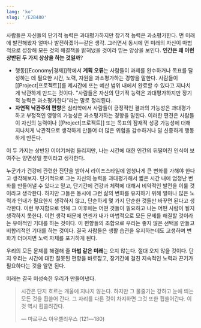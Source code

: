 ```yaml
---
lang: 'ko'
slug: '/E2B480'
---
```


사람들은 자신들의 단기적 능력은 과대평가하지만 장기적 능력은 과소평가한다.
먼 미래에 발전해봤자 얼마나 발전하겠어—같은 생각.
그러면서 동시에 먼 미래의 자신이 마법적으로 성장해 모든 것의 해결책을 밝혀냈을 것이라 믿는 양상을 보인다.
**인간은 왜 이런 상반된 두 가지 상상을 하는 것일까**?

- 행동[[Economy|경제]]학에서 **계획 오류**는 사람들이 과제를 완수하거나 목표를 달성하는 데 필요한 시간, 노력, 자원을 과소평가하는 경향을 말한다. 사람들이 [[Project|프로젝트]]를 제시간에 또는 예산 범위 내에서 완료할 수 있다고 지나치게 낙관하게 만드는 것이다. "사람들은 자신의 단기적 능력은 과대평가하지만 장기적 능력은 과소평가한다"라는 말로 정리된다.
- **자연적 낙관주의 편향**은 심리학에서 사람들이 긍정적인 결과의 가능성은 과대평가하고 부정적인 영향의 가능성은 과소평가하는 경향을 말한다. 이러한 편견은 사람들이 자신의 능력이나 [[Project|프로젝트]] 또는 목표의 잠재적 성공 가능성에 대해 지나치게 낙관적으로 생각하게 만들어 더 많은 위험을 감수하거나 덜 신중하게 행동하게 만든다.

이 두 가지는 상반된 이야기처럼 들리지만, 나는 시간에 대한 인간의 뒤떨어진 인식이 보여주는 양면성일 뿐이라고 생각한다.

누군가가 건강에 관련한 진단을 받아서 라이프스타일에 엄청나게 큰 변화를 가해야 한다고 생각해보자. 단기적으로 그는 자신의 능력을 과대평가해서 짧은 시간 내에 엄청난 변화를 만들어낼 수 있다고 믿고, 단기간에 건강과 체력에 대해서 비약적인 발전을 이룰 것이라고 생각한다. 하지만 그들은 동시에 그런 삶의 변화를 유지하기 위해 얼마나 많은 노력과 인내가 필요한지 생각하지 않고, 단순하게 몇 가지 단순한 것들만 바꾸면 된다고 생각한다. 이런 무지함으로 인해 그 이후에는 어떤 것들이 필요하고 나는 어떤 사람이 될지 생각하지 못한다. 이런 생각 때문에 언젠가 내가 마법적으로 모든 문제를 해결할 것이라는 유아적인 기대를 하는 것이다. 이 편향들의 조합으로 우리는 좋지 않은 선택을 만들고 비합리적인 기대를 하는 것이다. 결국 사람들은 생활 습관을 유지하는데도 고생하며 변화가 더뎌지면 노력 자체를 포기하게 된다.

우리의 모든 문제를 해결해 줄 **마법 같은 미래**는 오지 않는다. 절대 오지 않을 것이다. 단지 우리는 시간에 대한 잘못된 편향을 바로잡고, 장기간에 걸친 지속적인 노력과 끈기가 필요하다는 것을 알면 된다.

미래는 결국 미성숙한 우리가 만들어낸다.

> 시간은 단지 흐르는 개울에 지나지 않는다. 하지만 그 물줄기는 강하고 눈에 띄는 모든 것을 휩쓸어 간다. 그 자리를 다른 것이 차지하면 그것 또한 휩쓸어간다. 이것 역시 휩쓸려간다.
>
> — 마르쿠스 아우렐리우스 (121—180)

